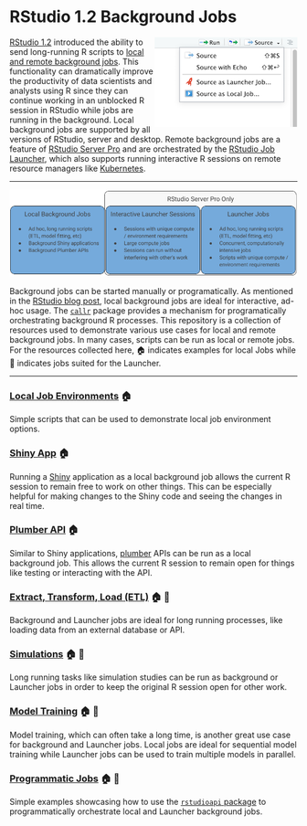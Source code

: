 # RStudio 1.2 Background Jobs

<img src="images/source-dropdown.png" align="right" />

[RStudio 1.2](https://www.rstudio.com/products/rstudio/) introduced the ability
to send long-running R scripts to [local and remote background
jobs](https://blog.rstudio.com/2019/03/14/rstudio-1-2-jobs/). This functionality
can dramatically improve the productivity of data scientists and analysts using
R since they can continue working in an unblocked R session in RStudio while
jobs are running in the background. Local background jobs are supported by all
versions of RStudio, server and desktop. Remote background jobs are a feature of
[RStudio Server Pro](https://www.rstudio.com/products/rstudio-server-pro/) and
are orchestrated by the [RStudio Job
Launcher](https://docs.rstudio.com/job-launcher/), which also supports running
interactive R sessions on remote resource managers like
[Kubernetes](https://kubernetes.io).

---

![](images/use-case-grid.png)

Background jobs can be started manually or programatically. As mentioned in the
[RStudio blog post](https://blog.rstudio.com/2019/03/14/rstudio-1-2-jobs/),
local background jobs are ideal for interactive, ad-hoc usage. The
[`callr`](https://blog.rstudio.com/2019/03/14/rstudio-1-2-jobs/) package
provides a mechanism for programatically orchestrating background R processes.
This repository is a collection of resources used to demonstrate various use
cases for local and remote background jobs. In many cases, scripts can be run as
local or remote jobs. For the resources collected here, :house: indicates
examples for local Jobs while :rocket: indicates jobs suited for the Launcher.

---
### [Local Job Environments](simple-job) :house:
Simple scripts that can be used to demonstrate local job environment options.

### [Shiny App](shiny-job) :house:
Running a [Shiny](http://shiny.rstudio.com) application as a local background
job allows the current R session to remain free to work on other things. This
can be especially helpful for making changes to the Shiny code and seeing the
changes in real time.

### [Plumber API](plumber-job) :house:
Similar to Shiny applications, [plumber](https://www.rplumber.io) APIs can be
run as a local background job. This allows the current R session to remain open
for things like testing or interacting with the API.

### [Extract, Transform, Load (ETL)](etl-job) :house: :rocket:
Background and Launcher jobs are ideal for long running processes, like loading
data from an external database or API.

### [Simulations](simulation-job) :house: :rocket:
Long running tasks like simulation studies can be run as background or Launcher
jobs in order to keep the original R session open for other work.

### [Model Training](ml-job) :house: :rocket:
Model training, which can often take a long time, is another great use case for
background and Launcher jobs. Local jobs are ideal for sequential model training
while Launcher jobs can be used to train multiple models in parallel.

### [Programmatic Jobs](programmatic-job) :house: :rocket:
Simple examples showcasing how to use the [`rstudioapi`
package](https://github.com/rstudio/rstudioapi) to programmatically orchestrate
local and Launcher background jobs.
